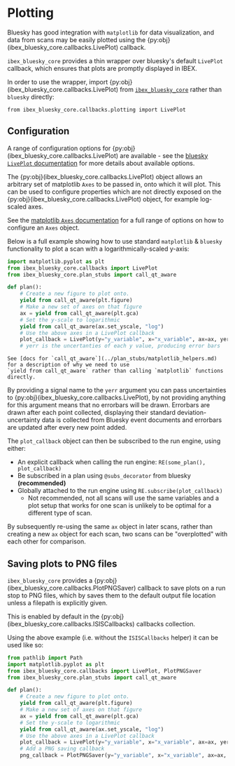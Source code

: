 # Plotting

Bluesky has good integration with `matplotlib` for data visualization, and data from scans 
may be easily plotted using the {py:obj}(ibex_bluesky_core.callbacks.LivePlot)  callback.

`ibex_bluesky_core` provides a thin wrapper over bluesky's default `LivePlot` callback,
which ensures that plots are promptly displayed in IBEX.

In order to use the wrapper, import {py:obj}(ibex_bluesky_core.callbacks.LivePlot) from [`ibex_bluesky_core`](ibex_bluesky_core) rather than 
`bluesky` directly:
```
from ibex_bluesky_core.callbacks.plotting import LivePlot
```

## Configuration

A range of configuration options for {py:obj}(ibex_bluesky_core.callbacks.LivePlot) are available - see the 
[bluesky `LivePlot` documentation](https://blueskyproject.io/bluesky/main/callbacks.html#bluesky.callbacks.mpl_plotting.LivePlot)
for more details about available options.

The {py:obj}(ibex_bluesky_core.callbacks.LivePlot) object allows an arbitrary set of matplotlib `Axes` to be passed in, onto
which it will plot. This can be used to configure properties which are not directly exposed 
on the {py:obj}(ibex_bluesky_core.callbacks.LivePlot) object, for example log-scaled axes.

See the [matplotlib `Axes` documentation](https://matplotlib.org/stable/api/_as_gen/matplotlib.axes.Axes.html) 
for a full range of options on how to configure an `Axes` object.

Below is a full example showing how to use standard `matplotlib` & `bluesky` functionality
to plot a scan with a logarithmically-scaled y-axis:

```python
import matplotlib.pyplot as plt
from ibex_bluesky_core.callbacks import LivePlot
from ibex_bluesky_core.plan_stubs import call_qt_aware

def plan():
    # Create a new figure to plot onto.
    yield from call_qt_aware(plt.figure)
    # Make a new set of axes on that figure
    ax = yield from call_qt_aware(plt.gca)
    # Set the y-scale to logarithmic
    yield from call_qt_aware(ax.set_yscale, "log")
    # Use the above axes in a LivePlot callback
    plot_callback = LivePlot(y="y_variable", x="x_variable", ax=ax, yerr="yerr_variable")
    # yerr is the uncertanties of each y value, producing error bars
```

```{note}
See [docs for `call_qt_aware`](../plan_stubs/matplotlib_helpers.md) for a description of why we need to use 
`yield from call_qt_aware` rather than calling `matplotlib` functions directly.
```

By providing a signal name to the `yerr` argument you can pass uncertainties to {py:obj}(ibex_bluesky_core.callbacks.LivePlot), by not providing anything for this argument means that no errorbars will be drawn. Errorbars are drawn after each point collected, displaying their standard deviation- uncertainty data is collected from Bluesky event documents and errorbars are updated after every new point added.

The `plot_callback` object can then be subscribed to the run engine, using either:
- An explicit callback when calling the run engine: `RE(some_plan(), plot_callback)`
- Be subscribed in a plan using `@subs_decorator` from bluesky **(recommended)**
- Globally attached to the run engine using `RE.subscribe(plot_callback)`
  * Not recommended, not all scans will use the same variables and a plot setup that works
    for one scan is unlikely to be optimal for a different type of scan.

By subsequently re-using the same `ax` object in later scans, rather than creating a new 
`ax` object for each scan, two scans can be "overplotted" with each other for comparison.


## Saving plots to PNG files

`ibex_bluesky_core` provides a {py:obj}(ibex_bluesky_core.callbacks.PlotPNGSaver) callback to save plots on a run stop to PNG files, which by saves them to the default output file location unless a filepath is explicitly given.

This is enabled by default in the {py:obj}(ibex_bluesky_core.callbacks.ISISCallbacks) callbacks collection. 

Using the above example (i.e. without the `ISISCallbacks` helper) it can be used like so: 

```python
from pathlib import Path
import matplotlib.pyplot as plt
from ibex_bluesky_core.callbacks import LivePlot, PlotPNGSaver
from ibex_bluesky_core.plan_stubs import call_qt_aware

def plan():
    # Create a new figure to plot onto.
    yield from call_qt_aware(plt.figure)
    # Make a new set of axes on that figure
    ax = yield from call_qt_aware(plt.gca)
    # Set the y-scale to logarithmic
    yield from call_qt_aware(ax.set_yscale, "log")
    # Use the above axes in a LivePlot callback
    plot_callback = LivePlot(y="y_variable", x="x_variable", ax=ax, yerr="yerr_variable")
    # Add a PNG saving callback
    png_callback = PlotPNGSaver(y="y_variable", x="x_variable", ax=ax, output_dir=Path("C://", "Some", "Custom", "Directory"), postfix="test123")
```
